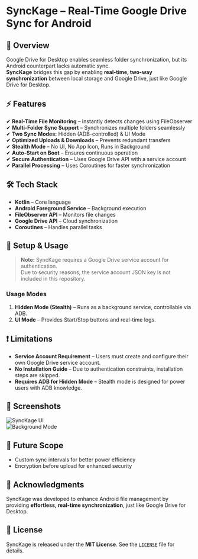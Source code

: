 # SyncKage – Real-Time Google Drive Sync for Android  

## 📌 Overview  
Google Drive for Desktop enables seamless folder synchronization, but its Android counterpart lacks automatic sync.  
**SyncKage** bridges this gap by enabling **real-time, two-way synchronization** between local storage and Google Drive, just like Google Drive for Desktop.  

## ⚡ Features  
✔ **Real-Time File Monitoring** – Instantly detects changes using FileObserver  
✔ **Multi-Folder Sync Support** – Synchronizes multiple folders seamlessly  
✔ **Two Sync Modes:** Hidden (ADB-controlled) & UI Mode  
✔ **Optimized Uploads & Downloads** – Prevents redundant transfers  
✔ **Stealth Mode** – No UI, No App Icon, Runs in Background  
✔ **Auto-Start on Boot** – Ensures continuous operation  
✔ **Secure Authentication** – Uses Google Drive API with a service account  
✔ **Parallel Processing** – Uses Coroutines for faster synchronization  

## 🛠 Tech Stack  
- **Kotlin** – Core language  
- **Android Foreground Service** – Background execution  
- **FileObserver API** – Monitors file changes  
- **Google Drive API** – Cloud synchronization  
- **Coroutines** – Handles parallel tasks  

## 🔧 Setup & Usage  
> **Note:** SyncKage requires a Google Drive service account for authentication.  
> Due to security reasons, the service account JSON key is not included in this repository.  

### **Usage Modes**  
1. **Hidden Mode (Stealth)** – Runs as a background service, controllable via ADB.  
2. **UI Mode** – Provides Start/Stop buttons and real-time logs.  

## ❗ Limitations  
- **Service Account Requirement** – Users must create and configure their own Google Drive service account.  
- **No Installation Guide** – Due to authentication constraints, installation steps are skipped.  
- **Requires ADB for Hidden Mode** – Stealth mode is designed for power users with ADB knowledge.  

## 📸 Screenshots  
![SyncKage UI](assets/screenshot1.png)  
![Background Mode](assets/screenshot2.png)  

## 🔮 Future Scope  
- Custom sync intervals for better power efficiency  
- Encryption before upload for enhanced security  

## 🤝 Acknowledgments  
SyncKage was developed to enhance Android file management by providing **effortless, real-time synchronization**, just like Google Drive for Desktop.  

## 📜 License  
SyncKage is released under the **MIT License**. See the [`LICENSE`](LICENSE) file for details.  
